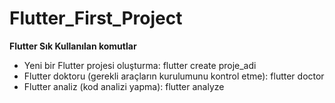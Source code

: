 # Flutter_First_Project

**Flutter Sık Kullanılan komutlar**
*  Yeni bir Flutter projesi oluşturma:  flutter create proje_adi
* Flutter doktoru (gerekli araçların kurulumunu kontrol etme): flutter doctor
* Flutter analiz (kod analizi yapma): flutter analyze


